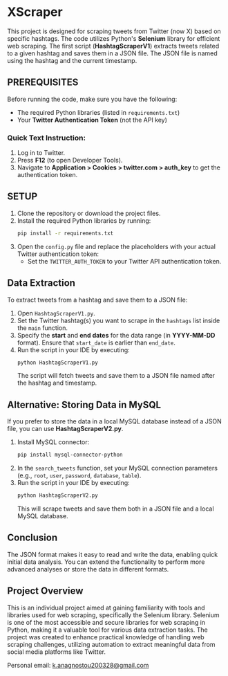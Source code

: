 
# XScraper

This project is designed for scraping tweets from Twitter (now X) based on specific hashtags. The code utilizes Python's **Selenium** library for efficient web scraping. The first script (**HashtagScraperV1**) extracts tweets related to a given hashtag and saves them in a JSON file. The JSON file is named using the hashtag and the current timestamp.

## PREREQUISITES

Before running the code, make sure you have the following:

- The required Python libraries (listed in `requirements.txt`)
- Your **Twitter Authentication Token** (not the API key)

### Quick Text Instruction:

1. Log in to Twitter.
2. Press **F12** (to open Developer Tools).
3. Navigate to **Application > Cookies > twitter.com > auth_key** to get the authentication token.

## SETUP

1. Clone the repository or download the project files.
2. Install the required Python libraries by running:
   ```bash
   pip install -r requirements.txt
   ```
3. Open the `config.py` file and replace the placeholders with your actual Twitter authentication token:
   - Set the `TWITTER_AUTH_TOKEN` to your Twitter API authentication token.

## Data Extraction

To extract tweets from a hashtag and save them to a JSON file:

1. Open `HashtagScraperV1.py`.
2. Set the Twitter hashtag(s) you want to scrape in the `hashtags` list inside the `main` function.
3. Specify the **start** and **end dates** for the data range (in **YYYY-MM-DD** format). Ensure that `start_date` is earlier than `end_date`.
4. Run the script in your IDE by executing:
   ```bash
   python HashtagScraperV1.py
   ```
   The script will fetch tweets and save them to a JSON file named after the hashtag and timestamp.

## Alternative: Storing Data in MySQL

If you prefer to store the data in a local MySQL database instead of a JSON file, you can use **HashtagScraperV2.py**.

1. Install MySQL connector:
   ```bash
   pip install mysql-connector-python
   ```
2. In the `search_tweets` function, set your MySQL connection parameters (e.g., `root`, `user`, `password`, `database`, `table`).
3. Run the script in your IDE by executing:
   ```bash
   python HashtagScraperV2.py
   ```
   This will scrape tweets and save them both in a JSON file and a local MySQL database.

## Conclusion

The JSON format makes it easy to read and write the data, enabling quick initial data analysis. You can extend the functionality to perform more advanced analyses or store the data in different formats.

## Project Overview

This is an individual project aimed at gaining familiarity with tools and libraries used for web scraping, specifically the Selenium library. Selenium is one of the most accessible and secure libraries for web scraping in Python, making it a valuable tool for various data extraction tasks. The project was created to enhance practical knowledge of handling web scraping challenges, utilizing automation to extract meaningful data from social media platforms like Twitter.

Personal email: k.anagnostou200328@gmail.com

